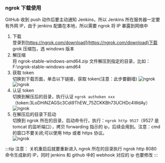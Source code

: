 ### ngrok 下载使用

GitHub 收到 push 动作后要主动通知 Jenkins，所以 Jenkins 所在服务器一定要有外网 IP，由于 jenkins 配置在本地，所以需要 ngrok 将 IP 暴露到网络中

1. 下载  
   登录到[https://ngrok.com/download](https://ngrok.com/download)下载 grok 压缩包，选 windows 版本
2. 解压缩  
   将 ngrok-stable-windows-amd64.zip 文件解压到指定的目录，比如：F:\ngrok-stable-windows-amd64
3. 获取 token  
   切换到下载页面，单击以下链接，获取 token(注意：此步要翻墙)
   ![ngrok](~@public/img/ngrok/1.png)
   ![ngrok](~@public/img/ngrok/2.png)
4. 认证 token  
   切换到解压后的目录，执行认证 `ngrok authoken xxx`（token:3LoDHiNZAGSc3Cdi9ThEW_75ZCKKBh73UCHDc4WdAy）
   ![ngrok](~@public/img/ngrok/3.png)
5. 在解压后的目录下启动  
   切换到 ngrok 所在的目录，启动命令行，执行：`ngrok http 9527`（9527 是 tomcat 的监听端口），拷贝 forwarding 指示的 ip，后续会用到。注意：cmd 的窗口不要关闭;可以使用 http 或者 https 协议。  
   ![ngrok](~@public/img/ngrok/4.png)

:::tip
注意：
关机重启后就要重新进入 ngrok 所在的目录执行 ngrok http 8080 命令生成新的 IP，同时 jenkins 和 github 中的 webhook 对应的 ip 也要修改
:::
